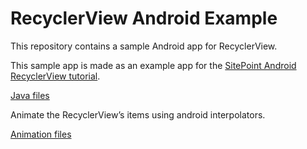 # RecyclerView Android Example 

 This repository contains a sample Android app for RecyclerView. 
 
 This sample app is made as an example app for the [SitePoint Android RecyclerView tutorial](https://www.sitepoint.com/mastering-complex-lists-with-the-android-recyclerview/).

[Java files](https://github.com/valdio/Recycler-View-Example/tree/master/RecyclerView/app/src/main/java/com/valdio/valdioveliu/recyclerview)

Animate the RecyclerView’s items using android interpolators.

[Animation files](https://github.com/valdio/Recycler-View-Example/tree/master/RecyclerView/app/src/main/res/anim)
